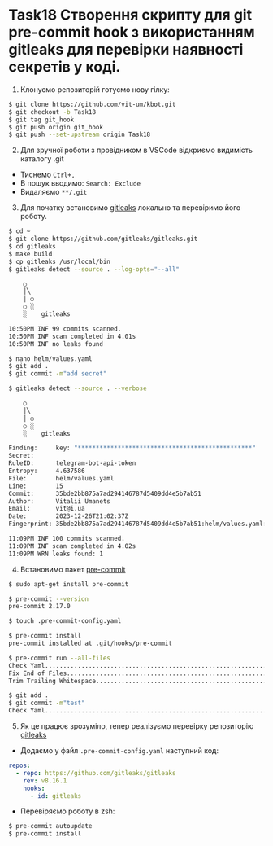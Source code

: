 # Task18 Створення скрипту для git pre-commit hook з використанням gitleaks для перевірки наявності секретів у коді.

1. Клонуємо репозиторій готуємо нову гілку:
```sh
$ git clone https://github.com/vit-um/kbot.git
$ git checkout -b Task18
$ git tag git_hook
$ git push origin git_hook
$ git push --set-upstream origin Task18
```
2. Для зручної роботи з провідником в VSCode відкриємо видимість каталогу .git
- Тиснемо `Ctrl+,`
- В пошук вводимо: `Search: Exclude`
- Видаляємо `**/.git`

3. Для початку встановимо [gitleaks](https://github.com/gitleaks/gitleaks?tab=readme-ov-file#pre-commit) локально та перевіримо його роботу.
```sh
$ cd ~
$ git clone https://github.com/gitleaks/gitleaks.git
$ cd gitleaks
$ make build
$ cp gitleaks /usr/local/bin
$ gitleaks detect --source . --log-opts="--all"

    ○
    │╲
    │ ○
    ○ ░
    ░    gitleaks

10:50PM INF 99 commits scanned.
10:50PM INF scan completed in 4.01s
10:50PM INF no leaks found

$ nano helm/values.yaml
$ git add .
$ git commit -m"add secret"

$ gitleaks detect --source . --verbose

    ○
    │╲
    │ ○
    ○ ░
    ░    gitleaks

Finding:     key: "************************************************"
Secret:      
RuleID:      telegram-bot-api-token
Entropy:     4.637586
File:        helm/values.yaml
Line:        15
Commit:      35bde2bb875a7ad294146787d5409dd4e5b7ab51
Author:      Vitalii Umanets
Email:       vit@i.ua
Date:        2023-12-26T21:02:37Z
Fingerprint: 35bde2bb875a7ad294146787d5409dd4e5b7ab51:helm/values.yaml:telegram-bot-api-token:15

11:09PM INF 100 commits scanned.
11:09PM INF scan completed in 4.02s
11:09PM WRN leaks found: 1
```

4. Встановимо пакет [pre-commit](https://pre-commit.com/#install)
```sh
$ sudo apt-get install pre-commit

$ pre-commit --version
pre-commit 2.17.0

$ touch .pre-commit-config.yaml

$ pre-commit install
pre-commit installed at .git/hooks/pre-commit

$ pre-commit run --all-files
Check Yaml...............................................................Failed
Fix End of Files.........................................................Failed
Trim Trailing Whitespace.................................................Failed

$ git add .
$ git commit -m"test"
Check Yaml...............................................................Failed
```
5. Як це працює зрозуміло, тепер реалізуємо перевірку репозиторію [gitleaks](https://github.com/gitleaks/gitleaks?tab=readme-ov-file#pre-commit) 
- Додаємо у файл `.pre-commit-config.yaml` наступний код:
```yaml
repos:
  - repo: https://github.com/gitleaks/gitleaks
    rev: v8.16.1
    hooks:
      - id: gitleaks
```
- Перевіряємо роботу в zsh:
```sh
$ pre-commit autoupdate
$ pre-commit install


```